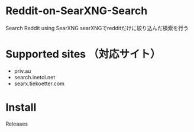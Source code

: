 # Reddit-on-SearXNG-Search
Search Reddit using SearXNG
searXNGでredditだけに絞り込んだ検索を行う


# Supported sites （対応サイト）
- priv.au
- search.inetol.net
- searx.tiekoetter.com

# Install
Releaaes
